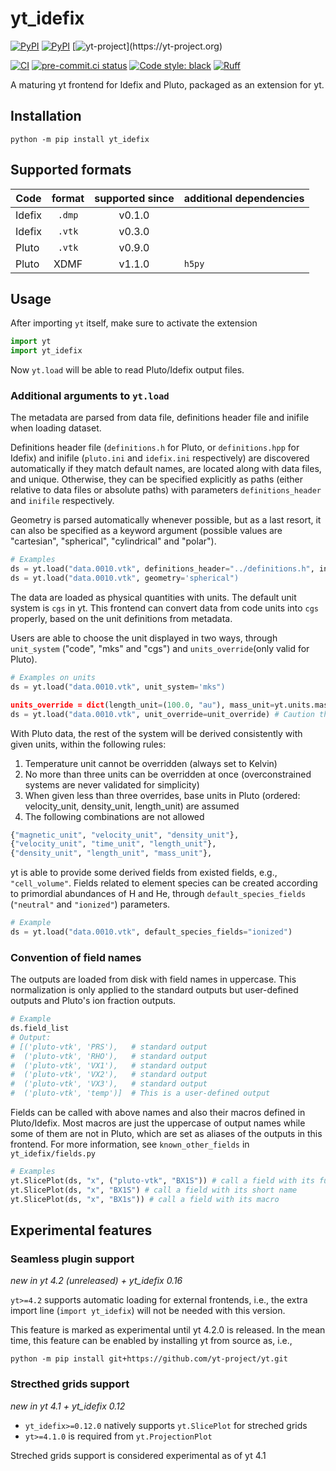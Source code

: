 
# yt_idefix
[![PyPI](https://img.shields.io/pypi/v/yt-idefix.svg?logo=pypi&logoColor=white&label=PyPI)](https://pypi.org/project/yt_idefix/)
[![PyPI](https://img.shields.io/badge/requires-Python%20≥%203.8-blue?logo=python&logoColor=white)](https://pypi.org/project/yt_idefix/)
[![yt-project](https://img.shields.io/static/v1?label="works%20with"&message="yt"&color="blueviolet")](https://yt-project.org)

<!--- Tests and style --->
[![CI](https://github.com/neutrinoceros/yt_idefix/actions/workflows/ci.yml/badge.svg)](https://github.com/neutrinoceros/yt_idefix/actions/workflows/ci.yml)
[![pre-commit.ci status](https://results.pre-commit.ci/badge/github/neutrinoceros/yt_idefix/main.svg)](https://results.pre-commit.ci/latest/github/neutrinoceros/yt_idefix/main)
[![Code style: black](https://img.shields.io/badge/code%20style-black-000000.svg)](https://github.com/psf/black)
[![Ruff](https://img.shields.io/endpoint?url=https://raw.githubusercontent.com/charliermarsh/ruff/main/assets/badge/v1.json)](https://github.com/charliermarsh/ruff)

A maturing yt frontend for Idefix and Pluto, packaged as an extension for yt.

## Installation

```shell
python -m pip install yt_idefix
```

## Supported formats

| Code   | format | supported since | additional dependencies |
|--------|:------:|:---------------:|-------------------------|
| Idefix | `.dmp` | v0.1.0          |                         |
| Idefix | `.vtk` | v0.3.0          |                         |
| Pluto  | `.vtk` | v0.9.0          |                         |
| Pluto  |  XDMF  | v1.1.0          | `h5py`                  |

## Usage

After importing `yt` itself, make sure to activate the extension
```python
import yt
import yt_idefix
```

Now `yt.load` will be able to read Pluto/Idefix output files.

### Additional arguments to `yt.load`
The metadata are parsed from data file, definitions header file and inifile when loading dataset.

Definitions header file (`definitions.h` for Pluto, or `definitions.hpp` for Idefix) and inifile (`pluto.ini` and `idefix.ini` respectively) are discovered automatically if they match default names, are located along with data files, and unique. Otherwise, they can be specified explicitly as paths (either relative to data files or absolute paths) with parameters `definitions_header` and `inifile` respectively.

Geometry is parsed automatically whenever possible, but as a last resort, it can also be specified as a keyword argument (possible values are "cartesian", "spherical", "cylindrical" and "polar").

```python
# Examples
ds = yt.load("data.0010.vtk", definitions_header="../definitions.h", inifile="example.ini")
ds = yt.load("data.0010.vtk", geometry='spherical")
```

The data are loaded as physical quantities with units. The default unit system is `cgs` in yt. This frontend can convert data from code units into `cgs` properly, based on the unit definitions from metadata.

Users are able to choose the unit displayed in two ways, through `unit_system` ("code", "mks" and "cgs") and `units_override`(only valid for Pluto).

```python
# Examples on units
ds = yt.load("data.0010.vtk", unit_system='mks")

units_override = dict(length_unit=(100.0, "au"), mass_unit=yt.units.mass_sun)
ds = yt.load("data.0010.vtk", unit_override=unit_override) # Caution that other units will also be changed for consistency!!
```
With Pluto data, the rest of the system will be derived consistently with given units, within the following rules:
1. Temperature unit cannot be overridden (always set to Kelvin)
2. No more than three units can be overridden at once (overconstrained systems are never validated for simplicity)
3. When given less than three overrides, base units in Pluto (ordered: velocity_unit, density_unit, length_unit) are assumed
4. The following combinations are not allowed

```python
{"magnetic_unit", "velocity_unit", "density_unit"},
{"velocity_unit", "time_unit", "length_unit"},
{"density_unit", "length_unit", "mass_unit"},
```

yt is able to provide some derived fields from existed fields, e.g., `"cell_volume"`. Fields related to element species can be created according to primordial abundances of H and He, through `default_species_fields` (`"neutral"` and `"ionized"`) parameters.

```python
# Example
ds = yt.load("data.0010.vtk", default_species_fields="ionized")
```

### Convention of field names
The outputs are loaded from disk with field names in uppercase. This normalization is only applied to the standard outputs but user-defined outputs and Pluto's ion fraction outputs.

```python
# Example
ds.field_list
# Output:
# [('pluto-vtk', 'PRS'),   # standard output
#  ('pluto-vtk', 'RHO'),   # standard output
#  ('pluto-vtk', 'VX1'),   # standard output
#  ('pluto-vtk', 'VX2'),   # standard output
#  ('pluto-vtk', 'VX3'),   # standard output
#  ('pluto-vtk', 'temp')]  # This is a user-defined output
```

Fields can be called with above names and also their macros defined in Pluto/Idefix. Most macros are just the uppercase of output names while some of them are not in Pluto, which are set as aliases of the outputs in this frontend. For more information, see `known_other_fields` in `yt_idefix/fields.py`

```python
# Examples
yt.SlicePlot(ds, "x", ("pluto-vtk", "BX1S")) # call a field with its full name
yt.SlicePlot(ds, "x", "BX1S") # call a field with its short name
yt.SlicePlot(ds, "x", "BX1s")) # call a field with its macro
```

## Experimental features

### Seamless plugin support
*new in yt 4.2 (unreleased) + yt_idefix 0.16*

`yt>=4.2` supports automatic
loading for external frontends, i.e., the extra import line (`import yt_idefix`)
will not be needed with this version.

This feature is marked as experimental until yt 4.2.0 is released.
In the mean time, this feature can be enabled by installing yt from source as, i.e.,
```shell
python -m pip install git+https://github.com/yt-project/yt.git
```

### Strecthed grids support
*new in yt 4.1 + yt_idefix 0.12*
- `yt_idefix>=0.12.0` natively supports `yt.SlicePlot` for streched grids
- `yt>=4.1.0` is required from `yt.ProjectionPlot`

Streched grids support is considered experimental as of yt 4.1
